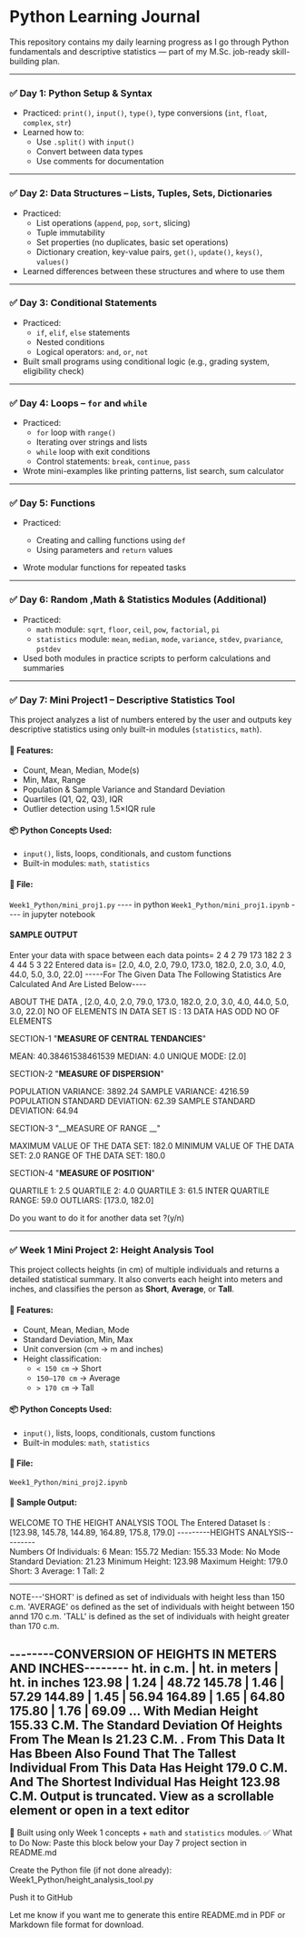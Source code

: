 # Python Learning Journal

This repository contains my daily learning progress as I go through Python fundamentals and descriptive statistics — part of my M.Sc. job-ready skill-building plan.

---

### ✅ Day 1: Python Setup & Syntax
- Practiced: `print()`, `input()`, `type()`, type conversions (`int`, `float`, `complex`, `str`)
- Learned how to:
  - Use `.split()` with `input()`
  - Convert between data types
  - Use comments for documentation

---

### ✅ Day 2: Data Structures – Lists, Tuples, Sets, Dictionaries
- Practiced:
  - List operations (`append`, `pop`, `sort`, slicing)
  - Tuple immutability
  - Set properties (no duplicates, basic set operations)
  - Dictionary creation, key-value pairs, `get()`, `update()`, `keys()`, `values()`
- Learned differences between these structures and where to use them

---

### ✅ Day 3: Conditional Statements
- Practiced:
  - `if`, `elif`, `else` statements
  - Nested conditions
  - Logical operators: `and`, `or`, `not`
- Built small programs using conditional logic (e.g., grading system, eligibility check)

---

### ✅ Day 4: Loops – `for` and `while`
- Practiced:
  - `for` loop with `range()`
  - Iterating over strings and lists
  - `while` loop with exit conditions
  - Control statements: `break`, `continue`, `pass`
- Wrote mini-examples like printing patterns, list search, sum calculator

---

### ✅ Day 5: Functions
- Practiced:
  - Creating and calling functions using `def`
  - Using parameters and `return` values

- Wrote modular functions for repeated tasks

---

### ✅ Day 6: Random ,Math &  Statistics Modules (Additional)
- Practiced:
  - `math` module: `sqrt`, `floor`, `ceil`, `pow`, `factorial`, `pi`
  - `statistics` module: `mean`, `median`, `mode`, `variance`, `stdev`, `pvariance`, `pstdev`
- Used both modules in practice scripts to perform calculations and summaries

---

### ✅ Day 7: Mini Project1  – Descriptive Statistics Tool

This project analyzes a list of numbers entered by the user and outputs key descriptive statistics using only built-in modules (`statistics`, `math`).

#### 🧠 Features:
- Count, Mean, Median, Mode(s)
- Min, Max, Range
- Population & Sample Variance and Standard Deviation
- Quartiles (Q1, Q2, Q3), IQR
- Outlier detection using 1.5×IQR rule

#### 📦 Python Concepts Used:
- `input()`, lists, loops, conditionals, and custom functions
- Built-in modules: `math`, `statistics`

#### 📂 File:
`Week1_Python/mini_proj1.py` ---- in python
`Week1_Python/mini_proj1.ipynb` ---- in jupyter notebook

#### SAMPLE OUTPUT #####

Enter your data with space between each data points= 2 4 2 79 173 182 2 3 4 44 5 3 22
Entered data is=  [2.0, 4.0, 2.0, 79.0, 173.0, 182.0, 2.0, 3.0, 4.0, 44.0, 5.0, 3.0, 22.0]
-----For The Given Data The Following Statistics Are Calculated And Are Listed Below----

ABOUT THE DATA ,  [2.0, 4.0, 2.0, 79.0, 173.0, 182.0, 2.0, 3.0, 4.0, 44.0, 5.0, 3.0, 22.0]
NO OF ELEMENTS IN DATA SET IS : 13
DATA HAS ODD NO OF ELEMENTS

SECTION-1 "__MEASURE OF CENTRAL TENDANCIES__"

MEAN:                                   40.38461538461539
MEDIAN:                                 4.0
UNIQUE MODE:                            [2.0]

SECTION-2 "__MEASURE OF DISPERSION__"

POPULATION VARIANCE:                    3892.24
SAMPLE VARIANCE:                        4216.59
POPULATION STANDARD DEVIATION:          62.39
SAMPLE STANDARD DEVIATION:              64.94

SECTION-3 "__MEASURE OF RANGE __"

MAXIMUM VALUE OF THE DATA SET:          182.0
MINIMUM VALUE OF THE DATA SET:          2.0
RANGE OF THE DATA SET:                  180.0

SECTION-4 "__MEASURE OF POSITION__"

QUARTILE 1:                             2.5
QUARTILE 2:                             4.0
QUARTILE 3:                             61.5
INTER QUARTILE RANGE:                   59.0
OUTLIARS:                             [173.0, 182.0]

Do you want to do it for another data set ?(y/n)


---

### ✅ Week 1 Mini Project 2: Height Analysis Tool

This project collects heights (in cm) of multiple individuals and returns a detailed statistical summary. It also converts each height into meters and inches, and classifies the person as **Short**, **Average**, or **Tall**.

#### 🧠 Features:
- Count, Mean, Median, Mode
- Standard Deviation, Min, Max
- Unit conversion (cm → m and inches)
- Height classification:
  - `< 150 cm` → Short
  - `150–170 cm` → Average
  - `> 170 cm` → Tall

#### 📦 Python Concepts Used:
- `input()`, lists, loops, conditionals, custom functions
- Built-in modules: `math`, `statistics`

#### 📂 File:
`Week1_Python/mini_proj2.ipynb`

#### 🧪 Sample Output:
WELCOME TO THE HEIGHT ANALYSIS TOOL
The Entered Dataset Is : [123.98, 145.78, 144.89, 164.89, 175.8, 179.0]
                  ---------HEIGHTS ANALYSIS---------                  
Numbers Of Individuals:                                  6
Mean:                                                    155.72
Median:                                                  155.33
Mode:                                                     No Mode
Standard Deviation:                                      21.23
Minimum Height:                                          123.98
Maximum Height:                                          179.0
Short:                                                   3
Average:                                                 1
Tall:                                                    2
___________________________________________________________________

NOTE---'SHORT' is defined as set of individuals with height less than 150 c.m.
       'AVERAGE' os defined as the set of individuals with height between 150 annd 170 c.m.
       'TALL' is defined as the set of individuals with height greater than 170 c.m.


 --------CONVERSION OF HEIGHTS IN METERS AND INCHES--------
ht. in c.m.     |  ht. in meters    |    ht. in inches
  123.98        |      1.24         |        48.72
  145.78        |      1.46         |        57.29
  144.89        |      1.45         |        56.94
  164.89        |      1.65         |        64.80
  175.80        |      1.76         |        69.09
...
With Median Height 155.33 C.M.
The Standard Deviation Of Heights From The Mean Is 21.23 C.M. .
From This Data It Has Bbeen Also Found That The Tallest Individual From This Data Has Height 179.0 C.M. 
And The Shortest Individual Has Height 123.98 C.M. 
Output is truncated. View as a scrollable element or open in a text editor
---

📌 Built using only Week 1 concepts + `math` and `statistics` modules.
✅ What to Do Now:
Paste this block below your Day 7 project section in README.md

Create the Python file (if not done already):
Week1_Python/height_analysis_tool.py

Push it to GitHub

Let me know if you want me to generate this entire README.md in PDF or Markdown file format for download.










